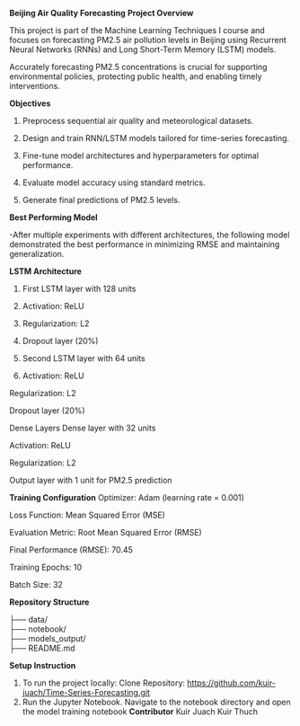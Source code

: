 **Beijing Air Quality Forecasting**
**Project Overview**

This project is part of the Machine Learning Techniques I course and focuses on forecasting PM2.5 air pollution levels in Beijing using Recurrent Neural Networks (RNNs) and Long Short-Term Memory (LSTM) models.

Accurately forecasting PM2.5 concentrations is crucial for supporting environmental policies, protecting public health, and enabling timely interventions.

**Objectives**


1. Preprocess sequential air quality and meteorological datasets.

2. Design and train RNN/LSTM models tailored for time-series forecasting.

3. Fine-tune model architectures and hyperparameters for optimal performance.

4. Evaluate model accuracy using standard metrics.

5. Generate final predictions of PM2.5 levels.

**Best Performing Model**

-After multiple experiments with different architectures, the following model demonstrated the best performance in minimizing RMSE and maintaining generalization.

**LSTM Architecture**

1. First LSTM layer with 128 units

2. Activation: ReLU

3. Regularization: L2

4. Dropout layer (20%)

5. Second LSTM layer with 64 units

6. Activation: ReLU

Regularization: L2

Dropout layer (20%)

Dense Layers
Dense layer with 32 units

Activation: ReLU

Regularization: L2

Output layer with 1 unit for PM2.5 prediction

**Training Configuration**
Optimizer: Adam (learning rate = 0.001)

Loss Function: Mean Squared Error (MSE)

Evaluation Metric: Root Mean Squared Error (RMSE)

Final Performance (RMSE): 70.45

Training Epochs: 10

Batch Size: 32

**Repository Structure**

├── data/              
├── notebook/          
├── models_output/    
├── README.md        

**Setup Instruction**
1. To run the project locally:
Clone Repository: https://github.com/kuir-juach/Time-Series-Forecasting.git
2. Run the Jupyter Notebook. 
Navigate to the notebook directory and open the model training notebook
**Contributor**
Kuir Juach Kuir Thuch



